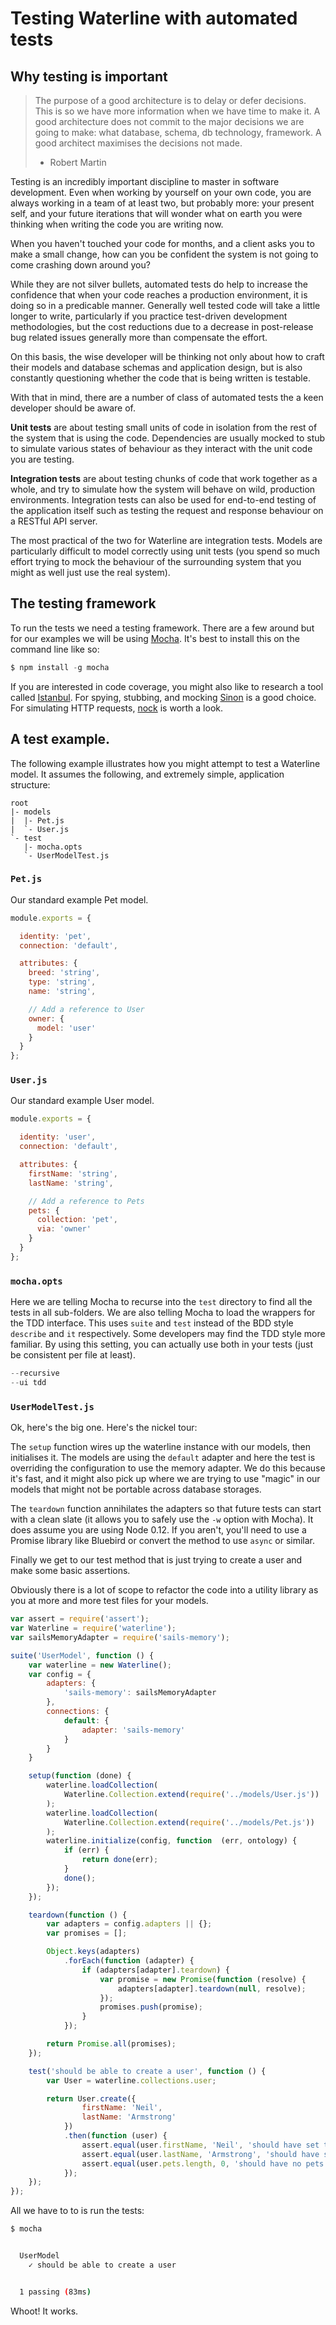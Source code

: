 # Testing Waterline with automated tests

## Why testing is important

> The purpose of a good architecture is to delay or defer decisions. This is so we have more information when we have time to make it.
  A good architecture does not commit to the major decisions we are going to make: what database, schema, db technology, framework.
> A good architect maximises the decisions not made.
> - Robert Martin

Testing is an incredibly important discipline to master in software development. Even when working by yourself on your own code, you are always working in a team of at least two, but probably more: your present self, and your future iterations that will wonder what on earth you were thinking when writing the code you are writing now.

When you haven't touched your code for months, and a client asks you to make a small change, how can you be confident the system is not going to come crashing down around you?

While they are not silver bullets, automated tests do help to increase the confidence that when your code reaches a production environment, it is doing so in a predicable manner. Generally well tested code will take a little longer to write, particularly if you practice test-driven development methodologies, but the cost reductions due to a decrease in post-release bug related issues generally more than compensate the effort.

On this basis, the wise developer will be thinking not only about how to craft their models and database schemas and application design, but is also constantly questioning whether the code that is being written is testable.

With that in mind, there are a number of class of automated tests the a keen developer should be aware of.

**Unit tests** are about testing small units of code in isolation from the rest of the system that is using the code. Dependencies are usually mocked to stub to simulate various states of behaviour as they interact with the unit code you are testing.

**Integration tests** are about testing chunks of code that work together as a whole, and try to simulate how the system will behave on wild, production environments. Integration tests can also be used for end-to-end testing of the application itself such as testing the request and response behaviour on a RESTful API server.

The most practical of the two for Waterline are integration tests. Models are particularly difficult to model correctly using unit tests (you spend so much effort trying to mock the behaviour of the surrounding system that you might as well just use the real system).

## The testing framework

To run the tests we need a testing framework. There are a few around but for our examples we will be using [Mocha](mochajs.org). It's best to install this on the command line like so:

```js
$ npm install -g mocha
```

If you are interested in code coverage, you might also like to research a tool called [Istanbul](https://www.npmjs.com/package/istanbul). For spying, stubbing, and mocking [Sinon](http://sinonjs.org) is a good choice. For simulating HTTP requests, [nock](https://www.npmjs.com/package/nock) is worth a look.

## A test example.

The following example illustrates how you might attempt to test a Waterline model. It assumes the following, and extremely simple, application structure:

```none
root
|- models
|  |- Pet.js
|  `- User.js
`- test
   |- mocha.opts
   `- UserModelTest.js
```

### `Pet.js`

Our standard example Pet model.

```js
module.exports = {

  identity: 'pet',
  connection: 'default',

  attributes: {
    breed: 'string',
    type: 'string',
    name: 'string',

    // Add a reference to User
    owner: {
      model: 'user'
    }
  }
};
```

### `User.js`

Our standard example User model.

```js
module.exports = {

  identity: 'user',
  connection: 'default',

  attributes: {
    firstName: 'string',
    lastName: 'string',

    // Add a reference to Pets
    pets: {
      collection: 'pet',
      via: 'owner'
    }
  }
};
```

### `mocha.opts`

Here we are telling Mocha to recurse into the `test` directory to find all the tests in all sub-folders. We are also telling Mocha to load the wrappers for the TDD interface. This uses `suite` and `test` instead of the BDD style `describe` and `it` respectively. Some developers may find the TDD style more familiar. By using this setting, you can actually use both in your tests (just be consistent per file at least).

```js
--recursive
--ui tdd
```

### `UserModelTest.js`

Ok, here's the big one. Here's the nickel tour:

The `setup` function wires up the waterline instance with our models, then initialises it. The models are using the `default` adapter and here the test is overriding the configuration to use the memory adapter. We do this because it's fast, and it might also pick up where we are trying to use "magic" in our models that might not be portable across database storages.

The `teardown` function annihilates the adapters so that future tests can start with a clean slate (it allows you to safely use the `-w` option with Mocha). It does assume you are using Node 0.12. If you aren't, you'll need to use a Promise library like Bluebird or convert the method to use `async` or similar.

Finally we get to our test method that is just trying to create a user and make some basic assertions.

Obviously there is a lot of scope to refactor the code into a utility library as you at more and more test files for your models.

```js
var assert = require('assert');
var Waterline = require('waterline');
var sailsMemoryAdapter = require('sails-memory');

suite('UserModel', function () {
	var waterline = new Waterline();
	var config = {
		adapters: {
			'sails-memory': sailsMemoryAdapter
		},
		connections: {
			default: {
				adapter: 'sails-memory'
			}
		}
	}

	setup(function (done) {
		waterline.loadCollection(
			Waterline.Collection.extend(require('../models/User.js'))
		);
		waterline.loadCollection(
			Waterline.Collection.extend(require('../models/Pet.js'))
		);
		waterline.initialize(config, function  (err, ontology) {
			if (err) {
				return done(err);
			}
			done();
		});
	});

	teardown(function () {
		var adapters = config.adapters || {};
		var promises = [];

		Object.keys(adapters)
			.forEach(function (adapter) {
				if (adapters[adapter].teardown) {
					var promise = new Promise(function (resolve) {
						adapters[adapter].teardown(null, resolve);
					});
					promises.push(promise);
				}
			});

		return Promise.all(promises);
	});

	test('should be able to create a user', function () {
		var User = waterline.collections.user;

		return User.create({
				firstName: 'Neil',
				lastName: 'Armstrong'
			})
			.then(function (user) {
				assert.equal(user.firstName, 'Neil', 'should have set the first name');
				assert.equal(user.lastName, 'Armstrong', 'should have set the last name');
				assert.equal(user.pets.length, 0, 'should have no pets');
			});
	});
});
```

All we have to to is run the tests:

```sh
$ mocha


  UserModel
    ✓ should be able to create a user


  1 passing (83ms)
```

Whoot! It works.
